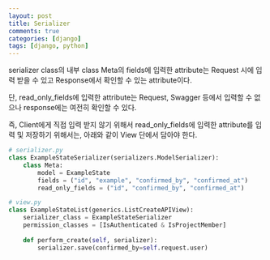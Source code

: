 ```yaml
---
layout: post
title: Serializer
comments: true
categories: [django]
tags: [django, python]
---
```


serializer class의 내부 class Meta의 fields에 입력한 attribute는 Request 시에 입력 받을 수 있고 Response에서 확인할 수 있는 attribute이다.

단, read_only_fields에 입력한 attribute는 Request, Swagger 등에서 입력할 수 없으나 response에는 여전히 확인할 수 있다.

즉, Client에게 직접 입력 받지 않기 위해서 read_only_fields에 입력한 attribute를 입력 및 저장하기 위해서는, 아래와 같이 View 단에서 담아야 한다.

```python
# serializer.py
class ExampleStateSerializer(serializers.ModelSerializer):
    class Meta:
        model = ExampleState
        fields = ("id", "example", "confirmed_by", "confirmed_at")
        read_only_fields = ("id", "confirmed_by", "confirmed_at")

# view.py
class ExampleStateList(generics.ListCreateAPIView):
    serializer_class = ExampleStateSerializer
    permission_classes = [IsAuthenticated & IsProjectMember]
    
    def perform_create(self, serializer):
        serializer.save(confirmed_by=self.request.user)
```

